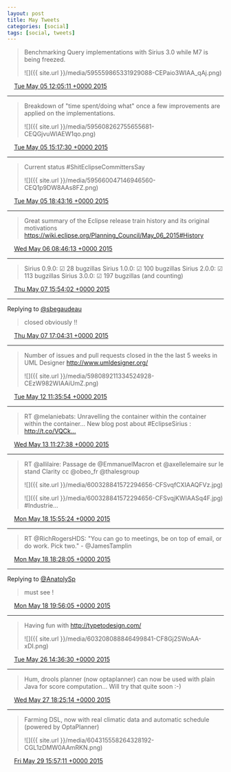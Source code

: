 ```yaml
---
layout: post
title: May Tweets
categories: [social]
tags: [social, tweets]
---
```


> Benchmarking Query implementations with Sirius 3.0 while M7 is being freezed. 
> 
> ![]({{ site.url }}/media/595559865331929088-CEPaio3WIAA_qAj.png)

<img src="{{ site.url }}/media/tweet.ico" width="12" /> [Tue May 05 12:05:11 +0000 2015](https://twitter.com/bruncedric/status/595559865331929088)

----

> Breakdown of "time spent/doing what" once a few improvements are applied on the implementations. 
> 
> ![]({{ site.url }}/media/595608262755655681-CEQGjvuWIAEW1qo.png)

<img src="{{ site.url }}/media/tweet.ico" width="12" /> [Tue May 05 15:17:30 +0000 2015](https://twitter.com/bruncedric/status/595608262755655681)

----

> Current status #ShitEclipseCommittersSay 
> 
> ![]({{ site.url }}/media/595660047146946560-CEQ1p9DW8AAs8FZ.png)

<img src="{{ site.url }}/media/tweet.ico" width="12" /> [Tue May 05 18:43:16 +0000 2015](https://twitter.com/bruncedric/status/595660047146946560)

----

> Great summary of the Eclipse release train history and its original motivations https://wiki.eclipse.org/Planning_Council/May_06_2015#History

<img src="{{ site.url }}/media/tweet.ico" width="12" /> [Wed May 06 08:46:13 +0000 2015](https://twitter.com/bruncedric/status/595872182221336577)

----

> Sirius 0.9.0: ☑ 28 bugzillas 
> Sirius 1.0.0: ☑ 100 bugzillas
> Sirius 2.0.0: ☑ 113 bugzillas
> Sirius 3.0.0: ☑ 197 bugzillas (and counting)

<img src="{{ site.url }}/media/tweet.ico" width="12" /> [Thu May 07 15:54:02 +0000 2015](https://twitter.com/bruncedric/status/596342231902060544)

----

Replying to [@sbegaudeau](https://twitter.com/sbegaudeau/status/596358709619593216)

> closed obviously !!

<img src="{{ site.url }}/media/tweet.ico" width="12" /> [Thu May 07 17:04:31 +0000 2015](https://twitter.com/bruncedric/status/596359971484397568)

----

> Number of issues and pull requests closed in the the last 5 weeks in UML Designer http://www.umldesigner.org/ 
> 
> ![]({{ site.url }}/media/598089211334524928-CEzW982WIAAiUmZ.png)

<img src="{{ site.url }}/media/tweet.ico" width="12" /> [Tue May 12 11:35:54 +0000 2015](https://twitter.com/bruncedric/status/598089211334524928)

----

> RT @melaniebats: Unravelling the container within the container within the container… New blog post about #EclipseSirius : http://t.co/VQCk…

<img src="{{ site.url }}/media/tweet.ico" width="12" /> [Wed May 13 11:27:38 +0000 2015](https://twitter.com/bruncedric/status/598449518217187328)

----

> RT @allilaire: Passage de @EmmanuelMacron et @axellelemaire sur le stand Clarity cc @obeo_fr @thalesgroup 
> 
> ![]({{ site.url }}/media/600328841572294656-CFSvqfCXIAAQFVz.jpg)
> 
> ![]({{ site.url }}/media/600328841572294656-CFSvqjKWIAASq4F.jpg) #Industrie…

<img src="{{ site.url }}/media/tweet.ico" width="12" /> [Mon May 18 15:55:24 +0000 2015](https://twitter.com/bruncedric/status/600328841572294656)

----

> RT @RichRogersHDS: "You can go to meetings, be on top of email, or do work.  Pick two." - @JamesTamplin

<img src="{{ site.url }}/media/tweet.ico" width="12" /> [Mon May 18 18:28:05 +0000 2015](https://twitter.com/bruncedric/status/600367267831017473)

----

Replying to [@AnatolySp](https://twitter.com/AnatolySp/status/600386559595057152)

> must see !

<img src="{{ site.url }}/media/tweet.ico" width="12" /> [Mon May 18 19:56:05 +0000 2015](https://twitter.com/bruncedric/status/600389413311488000)

----

> Having fun with http://typetodesign.com/ 
> 
> ![]({{ site.url }}/media/603208088846499841-CF8Gj2SWoAA-xDI.png)

<img src="{{ site.url }}/media/tweet.ico" width="12" /> [Tue May 26 14:36:30 +0000 2015](https://twitter.com/bruncedric/status/603208088846499841)

----

> Hum, drools planner (now optaplanner) can now be used with plain Java for score computation... Will try that quite soon :-)

<img src="{{ site.url }}/media/tweet.ico" width="12" /> [Wed May 27 18:25:14 +0000 2015](https://twitter.com/bruncedric/status/603628042821468160)

----

> Farming DSL, now with real climatic data and automatic schedule (powered by OptaPlanner) 
> 
> ![]({{ site.url }}/media/604315558264328192-CGL1zDMW0AAmRKN.png)

<img src="{{ site.url }}/media/tweet.ico" width="12" /> [Fri May 29 15:57:11 +0000 2015](https://twitter.com/bruncedric/status/604315558264328192)